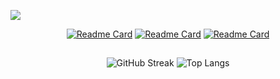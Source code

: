 ![](https://komarev.com/ghpvc/?username=Ghostik-gh&style=flat-square)

<section align='center'>

[![Readme Card](https://github-readme-stats.vercel.app/api/pin/?username=Ghostik-gh&repo=robots-sim&theme=react)](https://github.com/Ghostik-gh/robots-sim)
[![Readme Card](https://github-readme-stats.vercel.app/api/pin/?username=Ghostik-gh&repo=portfolio&theme=react)](https://github.com/Ghostik-gh/portfolio)
[![Readme Card](https://github-readme-stats.vercel.app/api/pin/?username=Ghostik-gh&repo=API&theme=react)](https://github.com/Ghostik-gh/API) 

#

![GitHub Streak](https://github-readme-streak-stats.herokuapp.com?user=Ghostik-gh&theme=react) ![Top Langs](https://github-readme-stats.vercel.app/api/top-langs/?username=Ghostik-gh&layout=compact&theme=react)

</section>


